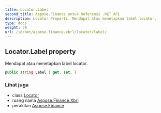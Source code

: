 ```yaml
---
title: Locator.Label
second_title: Aspose.Finance untuk Referensi .NET API
description: Locator Properti. Mendapat atau menetapkan label locator.
type: docs
weight: 30
url: /id/net/aspose.finance.xbrl/locator/label/
---
```

## Locator.Label property

Mendapat atau menetapkan label locator.

```csharp
public string Label { get; set; }
```

### Lihat juga

* class [Locator](../)
* ruang nama [Aspose.Finance.Xbrl](../../locator/)
* perakitan [Aspose.Finance](../../../)


